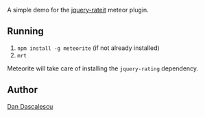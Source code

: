 A simple demo for the [jquery-rateit](https://atmosphere.meteor.com/package/jquery-rateit) meteor plugin.


## Running

1. `npm install -g meteorite` (if not already installed)
2. `mrt`

Meteorite will take care of installing the `jquery-rating` dependency.


## Author

[Dan Dascalescu](http://wiki.dandascalescu.com)
